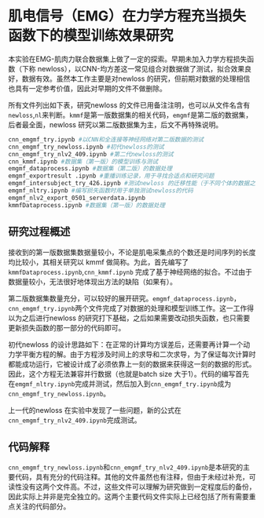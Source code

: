 # 肌电信号（EMG）在力学方程充当损失函数下的模型训练效果研究



本实验在EMG-肌肉力联合数据集上做了一定的探索。早期未加入力学方程损失函数（下称 newloss），以CNN-均方差这一常见组合对数据做了测试，拟合效果良好，数据有效。虽然本工作主要是对newloss 的研究，但前期对数据的处理相信也具有一定参考价值，因此对早期的文件不做删除。

所有文件列出如下表，研究newloss 的文件已用备注注明，也可以从文件名含有`newloss`,`nl`来判断。`kmmf`是第一版数据集的相关代码，`emgmf`是第二版的数据集，后者最全面，newloss 研究以第二版数据集为主，后文不再特殊说明。

```python
cnn_emgmf_try.ipynb #以CNN和全连接等神经网络对第二版数据的测试
cnn_emgmf_try_newloss.ipynb #初代newloss的测试
cnn_emgmf_try_nlv2_409.ipynb #第二代newloss的测试
cnn_kmmf.ipynb #数据集（第一版）的模型训练与测试
emgmf_dataprocess.ipynb #数据集（第二版）的数据处理
emgmf_exportresult .ipynb #重播训练记录，用于寻找合适点和研究问题
emgmf_intersubject_try_426.ipynb #测试newloss 的迁移性能（于不同个体的数据之间）
emgmf_nltry.ipynb #编写损失函数时用于单独测试newloss的代码
emgmf_nlv2_export_0501_serverdata.ipynb
kmmfDataprocess.ipynb #数据集（第一版）的数据处理
```

## 研究过程概述

接收到的第一版数据集数据量较小，不论是肌电采集点的个数还是时间序列的长度均比较小，其相关研究以 kmmf 做简称。为此，首先编写了`kmmfDataprocess.ipynb`,`cnn_kmmf.ipynb` 完成了基于神经网络的拟合。不过由于数据量较小，无法很好地体现出方法的缺陷（如果有）。

第二版数据集数量充分，可以较好的展开研究。`emgmf_dataprocess.ipynb`，`cnn_emgmf_try.ipynb`两个文件完成了对数据的处理和模型训练工作。这一工作得以为之后进行newloss 的研究打下基础，之后如果需要改动损失函数，也只需要更新损失函数的那一部分的代码即可。

初代newloss 的设计思路如下：在正常的计算均方误差后，还需要再计算一个动力学平衡方程的解。由于方程涉及时间上的求导和二次求导，为了保证每次计算时都能成功运行，它被设计成了必须依靠上一刻的数据来获得这一刻的数据的形式。因此，这个方程无法兼容并行数据（也就是batch size 大于1）。代码的编写首先在`emgmf_nltry.ipynb`完成并测试，然后加入到`cnn_emgmf_try.ipynb`成为`cnn_emgmf_try_newloss.ipynb`。

上一代的newloss 在实验中发现了一些问题，新的公式在`cnn_emgmf_try_nlv2_409.ipynb`完成测试。

## 代码解释

`cnn_emgmf_try_newloss.ipynb`和`cnn_emgmf_try_nlv2_409.ipynb`是本研究的主要代码，具有充分的代码注释。其他的文件虽然也有注释，但由于未经过补充，可读性没有这两个文件高。不过，这些文件可以理解为研究做到一定程度后的备份，因此实际上并非是完全独立的。这两个主要代码文件实际上已经包括了所有需要重点关注的代码部分。